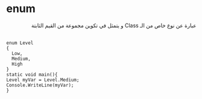 #  enum
<div dir=rtl>
عبارة عن نوع خاص من الـ Class و يتمثل في تكوين مجموعة من القيم الثابتة
</div>
<br>

```
enum Level 
{
  Low,
  Medium,
  High
}
static void main(){
Level myVar = Level.Medium;
Console.WriteLine(myVar);
}
```
